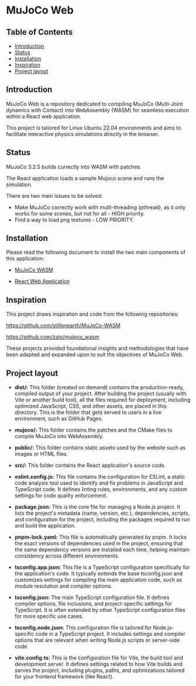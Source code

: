 # MuJoCo Web <!-- omit from toc -->

## Table of Contents <!-- omit from toc -->

- [Introduction](#introduction)
- [Status](#status)
- [Installation](#installation)
- [Inspiration](#inspiration)
- [Project layout](#project-layout)


## Introduction

MuJoCo Web is a repository dedicated to compiling MuJoCo (Multi-Joint dynamics with Contact) into WebAssembly (WASM) for seamless execution within a React web application.

This project is tailored for Linux Ubuntu 22.04 environments and aims to facilitate interactive physics simulations directly in the browser.

## Status

MuJoCo 3.2.5 builds currectly into WASM with patches.

The React application loads a sample Mujoco scene and runs the simulation.

There are two main issues to be solved:

* Make MuJoCo correctly work with multi-threading (pthread), as it only works for some scenes, but not for all - HIGH priority.
* Find a way to load png textures - LOW PRIORITY.

## Installation

Please read the following document to install the two main components of this application:

* [MuJoCo WASM](docs/mujoco.md)

* [React Web Application](docs/react.md)

## Inspiration

This project draws inspiration and code from the following repositories:

https://github.com/stillonearth/MuJoCo-WASM

https://github.com/zalo/mujoco_wasm

These projects provided foundational insights and methodologies that have been adapted and expanded upon to suit the objectives of MuJoCo Web.

## Project layout

- **dist/:** This folder (created on demand) contains the production-ready, compiled output of your project. After building the project (usually with Vite or another build tool), all the files required for deployment, including optimized JavaScript, CSS, and other assets, are placed in this directory. This is the folder that gets served to users in a live environment, such as GitHub Pages.

- **mujoco/:** This folder contains the patches and the CMake files to compile MuJoCo into WebAssembly.

- **public/:** This folder contains static assets used by the website such as images or HTML files.

- **src/:** This folder contains the React application's source code.

- **eslint.config.js:** This file contains the configuration for ESLint, a static code analysis tool used to identify and fix problems in JavaScript and TypeScript code. It defines linting rules, environments, and any custom settings for code quality enforcement.

- **package.json:** This is the core file for managing a Node.js project. It lists the project's metadata (name, version, etc.), dependencies, scripts, and configuration for the project, including the packages required to run and build the application.

- **pnpm-lock.yaml:** This file is automatically generated by pnpm. It locks the exact versions of dependencies used in the project, ensuring that the same dependency versions are installed each time, helping maintain consistency across different environments.

- **tsconfig.app.json:** This file is a TypeScript configuration specifically for the application's code. It typically extends the base tsconfig.json and customizes settings for compiling the main application code, such as module resolution and compiler options.

- **tsconfig.json:** The main TypeScript configuration file. It defines compiler options, file inclusions, and project-specific settings for TypeScript. It is often extended by other TypeScript configuration files for more specific use cases.

- **tsconfig.node.json:** This configuration file is tailored for Node.js-specific code in a TypeScript project. It includes settings and compiler options that are relevant when writing Node.js scripts or server-side code.

- **vite.config.ts:** This is the configuration file for Vite, the build tool and development server. It defines settings related to how Vite builds and serves the project, including plugins, paths, and optimizations tailored for your frontend framework (like React).
